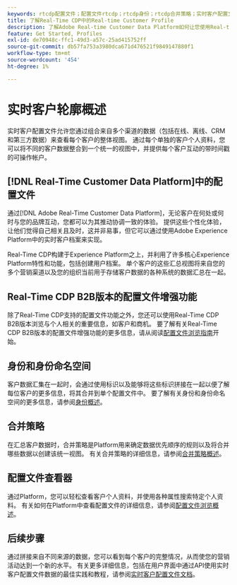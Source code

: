 ```yaml
---
keywords: rtcdp配置文件；配置文件rtcdp；rtcdp身份；rtcdp合并策略；实时客户配置文件
title: 了解Real-Time CDP中的Real-time Customer Profile
description: 了解Adobe Real-time Customer Data Platform如何让您使用Real-time Customer Profile为您的客户推动协调、一致和相关体验。
feature: Get Started, Profiles
exl-id: de70948c-ffc1-49d3-a57c-25ad415752ff
source-git-commit: db57fa753a3980dca671d476521f9849147880f1
workflow-type: tm+mt
source-wordcount: '454'
ht-degree: 1%

---
```


# 实时客户轮廓概述

实时客户配置文件允许您通过组合来自多个渠道的数据（包括在线、离线、CRM和第三方数据）来查看每个客户的整体视图。 通过每个单独的客户个人资料，您可以将不同的客户数据整合到一个统一的视图中，并提供每个客户互动的带时间戳的可操作帐户。

## [!DNL Real-Time Customer Data Platform]中的配置文件

通过[!DNL Adobe Real-Time Customer Data Platform]，无论客户在何处或何时与您的品牌互动，您都可以为其推动协调一致的体验。 提供这些个性化体验，让他们觉得自己相关且及时，这并非易事，但它可以通过使用Adobe Experience Platform中的实时客户档案来实现。

Real-Time CDP构建于Experience Platform之上，并利用了许多核心Experience Platform特性和功能，包括创建用户档案。 单个客户的这些汇总视图将来自您的多个营销渠道以及您的组织当前用于存储客户数据的各种系统的数据汇总在一起。

## Real-Time CDP B2B版本的配置文件增强功能

除了Real-Time CDP支持的配置文件功能之外，您还可以使用Real-Time CDP B2B版本浏览与个人相关的重要信息，如客户和商机。 要了解有关Real-Time CDP B2B版本的配置文件增强功能的更多信息，请从阅读[配置文件浏览指南](profile-browse.md)开始。

## 身份和身份命名空间

客户数据汇集在一起时，会通过使用标识以及能够将这些标识拼接在一起以便了解每位客户的更多信息，将其合并到单个配置文件中。 要了解有关身份和身份命名空间的更多信息，请参阅[身份概述](identities-overview.md)。

## 合并策略

在汇总客户数据时，合并策略是Platform用来确定数据优先顺序的规则以及将合并哪些数据以创建该统一视图。 有关合并策略的详细信息，请参阅[合并策略概述](merge-policies.md)。

## 配置文件查看器

通过Platform，您可以轻松查看客户个人资料，并使用各种属性搜索特定个人资料。 有关如何在Platform中查看配置文件的详细信息，请参阅[配置文件浏览概述](profile-browse.md)。

## 后续步骤

通过拼接来自不同来源的数据，您可以看到每个客户的完整情况，从而使您的营销活动达到一个新的水平。 有关更多详细信息，包括在用户界面中通过API使用实时客户配置文件数据的最佳实践和教程，请参阅[实时客户配置文件文档](../../profile/home.md)。

